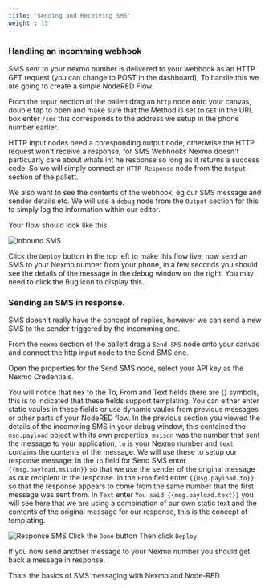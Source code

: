 ```yaml
---
title: "Sending and Receiving SMS"
weight : 15
---
```



### Handling an incomming webhook

SMS sent to your nexmo number is delivered to your webhook as an HTTP GET request (you can change to POST in the dashboard), To handle this we are going to create a simple NodeRED Flow.

From the `input` section of the pallett drag an `http` node onto your canvas, double tap to open and make sure that the Method is set to `GET` in the URL box enter `/sms` this corresponds to the address we setup in the phone number earlier.

HTTP Input nodes need a coresponding output node, otheriwise the HTTP request won't receive a response, for SMS Webhooks Nexmo doesn't particuarly care about whats int he response so long as it returns a success code. So we will simply connect an `HTTP Response` node from the `Output` section of the pallett.

We also want to see the contents of the webhook, eg our SMS message and sender details etc. We will use a `debug` node from the `Output` section for this to simply log the information within our editor.

Your flow should look like this:

![Inbound SMS](/SMS_Webhook.png)

Click the `Deploy` button in the top left to make this flow live, now send an SMS to your Nexmo number from your phone, in a few seconds you should see the details of the message in the debug window on the right. You may need to click the Bug icon to display this.


### Sending an SMS in response.

SMS doesn't really have the concept of replies, however we can send a new SMS to the sender  triggered by the incomming one.

From the `nexmo` section of the pallett drag a `Send SMS` node onto your canvas and connect the http input node to the Send SMS one. 

Open the properties for the Send SMS node, select your API key as the Nexmo Credentials.

You will notice that nex to the To, From and Text fields there are {} symbols, this is to indicated that these fields support templating. You can either enter static vaules in these fields or use dynamic vaules from previous messages or other parts of your NodeRED flow. 
In the previous section you viewed the details of the incomming SMS in your debug window, this contained the `msg.payload` object with its own properties, `msisdn` was the number that sent the message to your application, `to` is your Nexmo number and `text` contains the contents of the message. We will use these to setup our response message:
In the `To` field for Send SMS enter `{{msg.payload.msisdn}}` so that we use the sender of the original message as our recipient in the response.
in the `From` field enter `{{msg.payload.to}}` so that the response appears to come from the same number that the first message was sent from.
In `Text` enter `You said {{msg.payload.text}}` you will see here that we are using a combination of our own static text and the contents of the original message for our response, this is the concept of templating.

![Response SMS](/Response_SMS.png)
Click the `Done` button Then click `Deploy`

If you now send another message to your Nexmo number you should get back a message in response.

Thats the basics of SMS messaging with Nexmo and Node-RED



